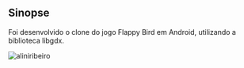 ## Sinopse

Foi desenvolvido o clone do jogo Flappy Bird em Android, utilizando a biblioteca libgdx.

![aliniribeiro](https://cloud.githubusercontent.com/assets/10133177/26529107/499aeea2-4390-11e7-99b0-04096fc15781.gif)
